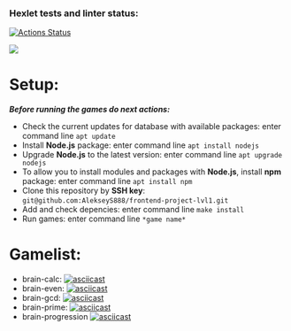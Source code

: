 ### Hexlet tests and linter status:
[![Actions Status](https://github.com/AlekseyS888/frontend-project-lvl1/workflows/hexlet-check/badge.svg)](https://github.com/AlekseyS888/frontend-project-lvl1/actions)

<a href="https://codeclimate.com/github/AlekseyS888/frontend-project-lvl1/maintainability"><img src="https://api.codeclimate.com/v1/badges/2501cd45041103ac78fe/maintainability" /></a>

# Setup:

***Before running the games do next actions:***

- Check the current updates for database with available packages: enter command line `apt update`
- Install **Node.js** package: enter command line `apt install nodejs`
- Upgrade **Node.js** to the latest version: enter command line `apt upgrade nodejs`
- To allow you to install modules and packages with **Node.js**, install **npm** package: enter command line `apt install npm`
- Clone this repository by **SSH key**: `git@github.com:AlekseyS888/frontend-project-lvl1.git`
- Add and check depencies: enter command line `make install`
- Run games: enter command line `*game name*`

# Gamelist:

- brain-calc: 
[![asciicast](https://asciinema.org/a/486308.svg)](https://asciinema.org/a/486308)
- brain-even: 
[![asciicast](https://asciinema.org/a/486309.svg)](https://asciinema.org/a/486309)
- brain-gcd: 
[![asciicast](https://asciinema.org/a/486310.svg)](https://asciinema.org/a/486310)
- brain-prime: 
[![asciicast](https://asciinema.org/a/486311.svg)](https://asciinema.org/a/486311)
- brain-progression
[![asciicast](https://asciinema.org/a/486312.svg)](https://asciinema.org/a/486312)